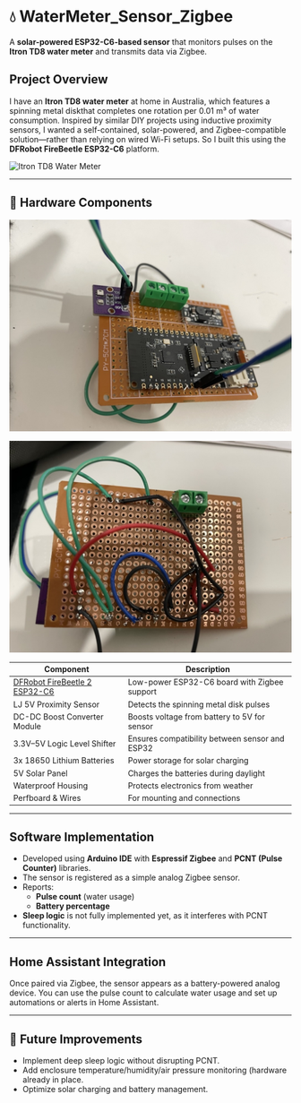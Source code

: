 
# 💧 WaterMeter_Sensor_Zigbee

A **solar-powered ESP32-C6-based sensor** that monitors pulses on the **Itron TD8 water meter** and transmits data via Zigbee.

## Project Overview

I have an **Itron TD8 water meter** at home in Australia, which features a spinning metal diskthat completes one rotation per 0.01 m³ of water consumption. Inspired by similar DIY projects using inductive proximity sensors, I wanted a self-contained, solar-powered, and Zigbee-compatible solution—rather than relying on wired Wi-Fi setups. So I built this using the **DFRobot FireBeetle ESP32-C6** platform.

![Itron TD8 Water Meter](https://5.imimg.com/data5/ANDROID/Default/2022/6/LH/GU/CT/16071330/product-jpeg-500x500.jpg)

---

## 🔧 Hardware Components

![Front of Circuit Board](https://github.com/JamesCameronMathews/WaterMeter_Sensor_Zigbee/blob/main/ZB_WM_CIRCUIT_FRONT.jpg)

![Back of Circuit Board](https://github.com/JamesCameronMathews/WaterMeter_Sensor_Zigbee/blob/main/ZB_WM_CIRCUIT_BACK.jpg)

| Component | Description |
|----------|-------------|
| [DFRobot FireBeetle 2 ESP32-C6](https://www.dfrobot.com/product-2830.html) | Low-power ESP32-C6 board with Zigbee support |
| LJ 5V Proximity Sensor | Detects the spinning metal disk pulses |
| DC-DC Boost Converter Module | Boosts voltage from battery to 5V for sensor |
| 3.3V–5V Logic Level Shifter | Ensures compatibility between sensor and ESP32 |
| 3x 18650 Lithium Batteries | Power storage for solar charging |
| 5V Solar Panel | Charges the batteries during daylight |
| Waterproof Housing | Protects electronics from weather |
| Perfboard & Wires | For mounting and connections |

---

## Software Implementation

- Developed using **Arduino IDE** with **Espressif Zigbee** and **PCNT (Pulse Counter)** libraries.
- The sensor is registered as a simple analog Zigbee sensor.
- Reports:
  - **Pulse count** (water usage)
  - **Battery percentage**
- **Sleep logic** is not fully implemented yet, as it interferes with PCNT functionality.

---

## Home Assistant Integration

Once paired via Zigbee, the sensor appears as a battery-powered analog device. You can use the pulse count to calculate water usage and set up automations or alerts in Home Assistant.

---

## 📌 Future Improvements

- Implement deep sleep logic without disrupting PCNT.
- Add enclosure temperature/humidity/air pressure monitoring (hardware already in place.
- Optimize solar charging and battery management.
